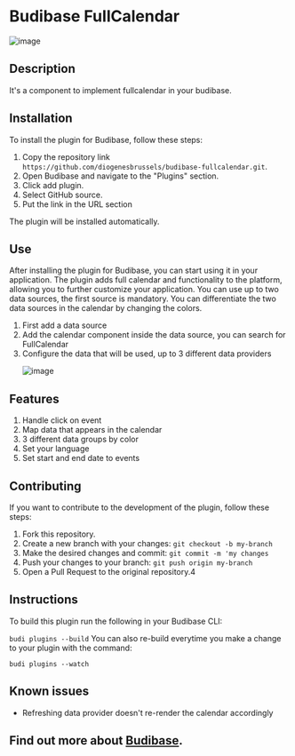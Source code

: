 # Budibase FullCalendar
![image](https://github.com/diogenesbrussels/budibase-fullcalendar/assets/91942877/005fcde2-fda3-43a7-b8e4-de93c42fcd6b)


## Description
It's a component to implement fullcalendar in your budibase.

## Installation
To install the plugin for Budibase, follow these steps:

1. Copy the repository link ```https://github.com/diogenesbrussels/budibase-fullcalendar.git```.
2. Open Budibase and navigate to the "Plugins" section.
3. Click add plugin.
4. Select GitHub source.
5. Put the link in the URL section


<p>The plugin will be installed automatically.</p>

## Use

After installing the plugin for Budibase, you can start using it in your application. 
The plugin adds full calendar and functionality to the platform, allowing you to further customize your application.
You can use up to two data sources, the first source is mandatory. You can differentiate the two data sources in the calendar by changing the colors.

1. First add a data source
2. Add the calendar component inside the data source, you can search for FullCalendar
3.  Configure the data that will be used, up to 3 different data providers <p>![image](https://github.com/diogenesbrussels/budibase-fullcalendar/assets/91942877/53be63d7-cc3f-4c23-a5ec-d7582b098091)
</p>

## Features

1. Handle click on event
2. Map data that appears in the calendar
3. 3 different data groups by color
4. Set your language
5. Set start and end date to events

## Contributing

If you want to contribute to the development of the plugin, follow these steps:

1. Fork this repository.
2. Create a new branch with your changes: ```git checkout -b my-branch```
3. Make the desired changes and commit: ```git commit -m 'my changes```
4. Push your changes to your branch: ```git push origin my-branch```
5. Open a Pull Request to the original repository.4


## Instructions
To build this plugin run the following in your Budibase CLI:

```budi plugins --build```
You can also re-build everytime you make a change to your plugin with the command:

``` budi plugins --watch ```

## Known issues

- Refreshing data provider doesn't re-render the calendar accordingly

## Find out more about [Budibase](https://github.com/Budibase/budibase).

